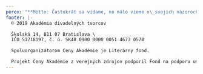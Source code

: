 ```yaml
---
perex: "**Motto: Častokrát sa vídame, no málo vieme o\_svojich názoroch.**\\\n_**(V. J.)**_\n\nHodnotové i odborné kritériá v našom divadelnom spoločenstve vykazujú v súčasnej dobe značnú rozkolísanosť. Akadémiu divadelných tvorcov sme založili ako verejnoprospešnú záujmovú organizáciu, ktorá združuje významné osobnosti slovenskej divadelnej kultúry a ktorá by diskusie chcela iniciovať. \\\nTento svoj úmysel sme začali odvíjať jednak založením pracovných **Klubov Akadémie** _(viď predbežne v oznamoch)**.**_\n\nVlajkovým projektom je založenie každoročnej celoštátnej **Ceny Akadémie za divadelnú inscenáciu sezóny**, ktorá zohľadňuje tvorbu všetkých divadiel na Slovensku, ktoré o ňu prejavia v danej sezóne záujem.\n\n1. kolo Ceny Akadémie za divadelnú inscenáciu sezóny 2018/19 máme za sebou, hodnotenia regionálnych komisií **_viď TU ([Východ](https://www.adt-theatre.sk/clanky/vyhodnotenie-ceny-akademie-za-okruh-vychod/), [Stred](https://www.adt-theatre.sk/clanky/vyhodnotenie-ceny-akademie-za-okruh-stred/), [Západ](https://www.adt-theatre.sk/clanky/vyhodnotenie-ceny-akademie-za-okruh-zapad/), [BA I.](https://www.adt-theatre.sk/clanky/vyhodnotenie-ceny-akademie-za-okruh-bratislava-1/), [BA II.](https://www.adt-theatre.sk/clanky/vyhodnotenie-ceny-akademie-za-okruh-bratislava-2/))_**.\n\n[**Inscenácie nominované do 2. kola**](https://www.adt-theatre.sk/oznamy/inscenacie-nominovane-na-cenu-akademie/)\\\n_Všetkým nominovaným blahoželáme!_\n\nVrcholová komisia mala prvé pracovné stretnutie dňa 3. 9. 2019 a od toho dňa **vstúpila Cena Akadémie do svojho 2. kola.******\n\n_**Spoluorganizátorom Ceny Akadémie je Literárny fond.**_\\\n_**Projekt Ceny Akadémie z verejných zdrojov podporil Fond na podporu umenia.**_"
footer: |-
  © 2019 Akadémia divadelných tvorcov

  Školská 14, 811 07 Bratislava \
  IČO 51718197, č. ú. SK48 0900 0000 0051 4673 0578

  Spoluorganizátorom Ceny Akadémie je Literárny fond.

  Projekt Ceny Akadémie z verejných zdrojov podporil Fond na podporu umenia.
---
```


